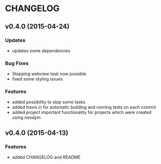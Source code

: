 # CHANGELOG

## v0.4.0 (2015-04-24)

### Updates
* updates some dependencies

### Bug Fixes
* Stopping webview task now possible
* fixed some styling issues

### Features
* added possibility to stop some tasks
* added travis ci for automatic building and running tests on each commit
* added project important functionality for projects which were created using neodym

## v0.4.0 (2015-04-13)

### Features
* added CHANGELOG and README